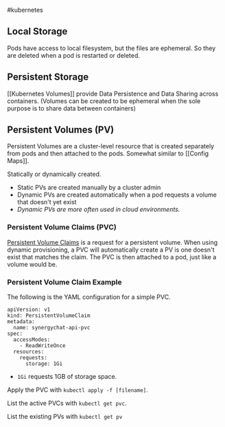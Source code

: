 #kubernetes 

## Local Storage
Pods have access to local filesystem, but the files are ephemeral. So they are deleted when a pod is restarted or deleted.

## Persistent Storage
[[Kubernetes Volumes]] provide Data Persistence and Data Sharing across containers.
(Volumes can be created to be ephemeral when the sole purpose is to share data between containers)

## Persistent Volumes (PV)

Persistent Volumes are a cluster-level resource that is created separately from pods and then attached to the pods. Somewhat similar to [[Config Maps]].

Statically or dynamically created.
* Static PVs are created manually by a cluster admin
* Dynamic PVs are created automatically when a pod requests a volume that doesn't yet exist
* *Dynamic PVs are more often used in cloud environments.*

### Persistent Volume Claims (PVC)

[Persistent Volume Claims](https://kubernetes.io/docs/concepts/storage/persistent-volumes/#persistentvolumeclaims) is a request for a persistent volume. When using dynamic provisioning, a PVC will automatically create a PV is one doesn't exist that matches the claim. The PVC is then attached to a pod, just like a volume would be.

### Persistent Volume Claim Example

The following is the YAML configuration for a simple PVC.

```
apiVersion: v1
kind: PersistentVolumeClaim
metadata:
  name: synergychat-api-pvc
spec:
  accessModes:
    - ReadWriteOnce
  resources:
    requests:
      storage: 1Gi
```

* `1Gi` requests 1GB of storage space.

Apply the PVC with `kubectl apply -f [filename]`.

List the active PVCs with `kubectl get pvc`.

List the existing PVs with `kubectl get pv`